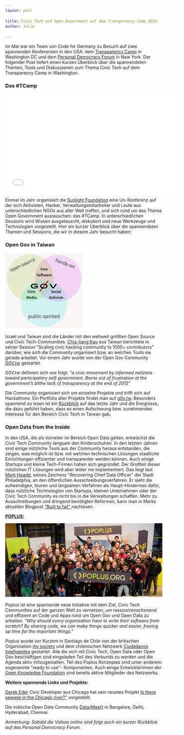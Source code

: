 ```yaml
---
layout: post

title: Civic Tech und Open Government auf dem Transparency Camp 2014
author: Julia

---
```


Im Mai war ein Team von Code for Germany zu Besuch auf zwei spannenden Konferenzen in den USA: dem [Transparency Camp] in Washington DC und dem [Personal Democracy Forum] in New York. Der folgender Post liefert einen kurzen Überblick über die spannendsten Themen, Tools und Diskussionen zum Thema Civic Tech auf dem Transparency Camp in Washington.

### Das #TCamp

<iframe width="560" height="315" src="//www.youtube.com/embed/Gu9hTrLINsI?list=PLdo_y1-rDBGbVxHaXTszak5gc57T7j9B2" frameborder="0" allowfullscreen></iframe>


Einmal im Jahr organisiert die [Sunlight Foundation] eine Un-Konferenz auf der sich Aktivisten, Hacker, Verwaltungsmitarbeiter und Leute aus unterschiedlichen NGOs aus aller Welt treffen, und sich rund um das Thema Open Government austauschen: das #TCamp. In unterschiedlichen Sessions wird Wissen ausgetauscht, diskutiert und neue Werkzeuge und Technologien vorgestellt. Hier ein kurzer Überblick über die spannendsten Themen und Sessions, die wir in diesem Jahr besucht haben:

### Open Gov in Taiwan


![poplus](/assets/blog/govtw.png)


Israel und Taiwan sind die Länder mit den weltweit größten Open Source und Civic Tech-Communities. [Chia-liang Kao] aus Taiwan berichtete in seiner Session "Scaling civic hacking community to 1000+ contributors" darüber, wie sich die Community organisiert bzw. an welchen Tools sie gerade arbeitet. Vor einem Jahr wurde von der Open Gov Community [G0V.tw] gestartet.

G0V.tw definiert sich wie folgt: *"a civic movement by informed netizens toward participatory self-government. Borne out of frustration at the government’s blithe lack of transparency at the end of 2012"*

Die Community organisiert sich um einzelne Projekte und trifft sich auf Hackathons. Ein Portfolio aller Projekte findet man auf <a href="http://g0v.github.io/g0vis/#!/project/0">g0v.tw</a>. Besonders spannend zu lesen ist ein <a href="http://g0v.asia/tw/">Rückblick</a> auf das letzte Jahr und die Ereignisse, die dazu geführt haben, dass es einen Aufschwung bzw. zunehmendes Interesse für den Bereich Civic Tech in Taiwan gab.


### Open Data from the Inside


In den USA, die als Vorreiter im Bereich Open Data gelten, entwächst die Civic Tech Community langsam den Kinderschuhen. In den letzten Jahren sind einige nützliche Tools aus der Community heraus entstanden, die zeigen, was möglich ist bzw. mit welchen technischen Lösungen staatliche Einrichtungen effizienter und transparenter werden können. Auch einige Startups und kleine Tech-Firmen haben sich gegründet. Der Großteil dieser nützlichen IT Lösungen wird aber leider nie implementiert. Das liegt laut [Mark Headd], seines Zeichens "Recovering Chief Data Officer" der Stadt Philadelphia, an den öffentlichen Ausschreibungsverfahren.
Er sieht die aufwendigen, teuren und langsamen Verfahren als Haupt-Hinderniss dafür, dass nützliche Technologien von Startups, kleinen Unternehmen oder der Civic Tech Community es nicht bis in die Verwaltungen schaffen. Mehr zu Ausschreibungen und dringend benötigten Reformen, kann man in Marks aktuellen Blogpost <a href="http://civic.io/2014/06/18/built-to-fail/">"Built to fail" </a> nachlesen.

**<a href="http://poplus.org/">POPLUS:</a>**


![poplus](/assets/blog/poplus.jpg)


Poplus ist eine spannende neue Initiative mit dem Ziel, Civic Tech Communities auf der ganzen Welt zu vernetzen, um ressourcenschonend und effizient an Code und Apps rund um Open Gov und Open Data zu arbeiten.
*"Why should every organisation have to write their software from scratch? By sharing code, we can make things quicker and easier, freeing up time for the important things."*

Poplus wurde vor Kurzem in Santiago de Chile von der britischen Organisation <a href="https://www.mysociety.org/">my society</a> und dem chilenischen Netzwerk <a href="http://www.ciudadanointeligente.org/">Ciudadanos Intelligentes</a> gestartet. Alle die sich mit Civic Tech, Open Data oder Open Gov beschäftigen sind eingeladen Teil des Verbunds zu werden und die Agenda aktiv mitzugestalten. Teil des Poplus Konzeptes sind unter anderem sogenannte "ready to use"- Komponenten. Auch einige EntwicklerInnen der <a href="http://okfn.de/">Open Knowledge Foundation</a> sind bereits aktive Mitglieder des Netzwerks.

**Weitere spannende Links und Projekte:**


[Derek Eder] Civic Developer aus Chicago hat sein neustes Projekt <a href="Is raw sewage being dumped into Chicago rivers right now?">Is there sewage in the Chicago river?"</a> vorgestellt.

Die indische Open Data Community [Data{Meet}] in Bangalore, Delhi, Hyderabad, Chennai.

*Anmerkung: Sobald die Videos online sind folgt auch ein kurzer Rückblick auf das Personal Democracy Forum.*



[Transparency Camp]: http://transparencycamp.org/
[Personal Democracy Forum]: http://personaldemocracy.com/
[Sunlight Foundation]: http://sunlightfoundation.com/
[G0V.tw]: http://g0v.github.io/g0vis/#!/project/0
[Chia-liang Kao]: https://twitter.com/clkao
[Mark Headd]: https://twitter.com/mheadd
[Derek Eder]: http://derekeder.com/
[Data{Meet}]: http://datameet.org/
